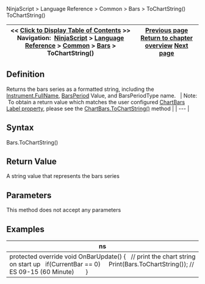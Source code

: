 ﻿
NinjaScript > Language Reference > Common > Bars > ToChartString()
ToChartString()

| << [Click to Display Table of Contents](tochartstring.md) >> **Navigation:**     [NinjaScript](ninjascript-1.md) > [Language Reference](language_reference_wip-1.md) > [Common](common-1.md) > [Bars](bars-1.md) > ToChartString() | [Previous page](tickcount-1.md) [Return to chapter overview](bars-1.md) [Next page](chart-1.md) |
| --- | --- |

## Definition
Returns the bars series as a formatted string, including the [Instrument.FullName](instrument_fullname-1.md), [BarsPeriod](barsperiod-1.md) Value, and BarsPeriodType name. 
 
| Note:  To obtain a return value which matches the user configured [ChartBars Label property](chartbars_properties-1.md), please see the [ChartBars.ToChartString()](chartbars_tochartstring()-1.md) method |
| --- |

## Syntax
Bars.ToChartString()
 
## Return Value
A string value that represents the bars series
 
## Parameters
This method does not accept any parameters
## 
## Examples
| ns |
| --- |
| protected override void OnBarUpdate() {    // print the chart string on start up    if(CurrentBar == 0)      Print(Bars.ToChartString()); // ES 09-15 (60 Minute)       } |

